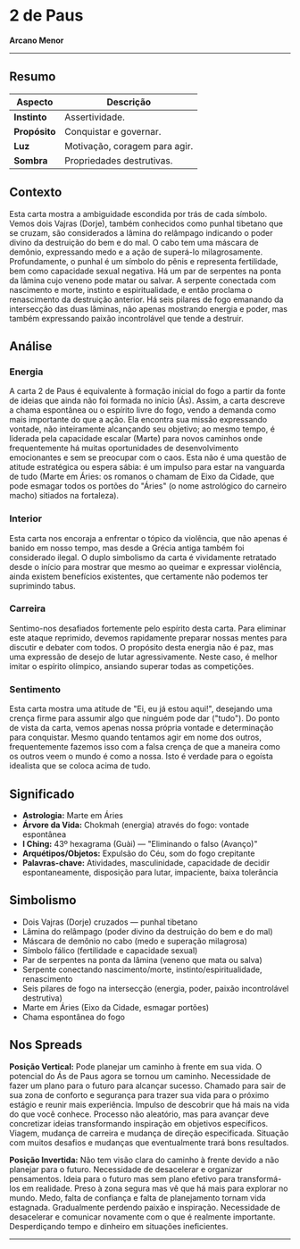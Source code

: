 # 2 de Paus

**Arcano Menor**

---

## Resumo

| Aspecto | Descrição |
|---------|-----------|
| **Instinto** | Assertividade. |
| **Propósito** | Conquistar e governar. |
| **Luz** | Motivação, coragem para agir. |
| **Sombra** | Propriedades destrutivas. |

## Contexto

Esta carta mostra a ambiguidade escondida por trás de cada símbolo. Vemos dois Vajras (Dorje), também conhecidos como punhal tibetano que se cruzam, são considerados a lâmina do relâmpago indicando o poder divino da destruição do bem e do mal. O cabo tem uma máscara de demônio, expressando medo e a ação de superá-lo milagrosamente. Profundamente, o punhal é um símbolo do pênis e representa fertilidade, bem como capacidade sexual negativa. Há um par de serpentes na ponta da lâmina cujo veneno pode matar ou salvar. A serpente conectada com nascimento e morte, instinto e espiritualidade, e então proclama o renascimento da destruição anterior. Há seis pilares de fogo emanando da intersecção das duas lâminas, não apenas mostrando energia e poder, mas também expressando paixão incontrolável que tende a destruir.

## Análise

### Energia

A carta 2 de Paus é equivalente à formação inicial do fogo a partir da fonte de ideias que ainda não foi formada no início (Ás). Assim, a carta descreve a chama espontânea ou o espírito livre do fogo, vendo a demanda como mais importante do que a ação. Ela encontra sua missão expressando vontade, não inteiramente alcançando seu objetivo; ao mesmo tempo, é liderada pela capacidade escalar (Marte) para novos caminhos onde frequentemente há muitas oportunidades de desenvolvimento emocionantes e sem se preocupar com o caos. Esta não é uma questão de atitude estratégica ou espera sábia: é um impulso para estar na vanguarda de tudo (Marte em Áries: os romanos o chamam de Eixo da Cidade, que pode esmagar todos os portões do "Áries" (o nome astrológico do carneiro macho) sitiados na fortaleza).

### Interior

Esta carta nos encoraja a enfrentar o tópico da violência, que não apenas é banido em nosso tempo, mas desde a Grécia antiga também foi considerado ilegal. O duplo simbolismo da carta é vividamente retratado desde o início para mostrar que mesmo ao queimar e expressar violência, ainda existem benefícios existentes, que certamente não podemos ter suprimindo tabus.

### Carreira

Sentimo-nos desafiados fortemente pelo espírito desta carta. Para eliminar este ataque reprimido, devemos rapidamente preparar nossas mentes para discutir e debater com todos. O propósito desta energia não é paz, mas uma expressão de desejo de lutar agressivamente. Neste caso, é melhor imitar o espírito olímpico, ansiando superar todas as competições.

### Sentimento

Esta carta mostra uma atitude de "Ei, eu já estou aqui!", desejando uma crença firme para assumir algo que ninguém pode dar ("tudo"). Do ponto de vista da carta, vemos apenas nossa própria vontade e determinação para conquistar. Mesmo quando tentamos agir em nome dos outros, frequentemente fazemos isso com a falsa crença de que a maneira como os outros veem o mundo é como a nossa. Isto é verdade para o egoísta idealista que se coloca acima de tudo.

## Significado

- **Astrologia:** Marte em Áries
- **Árvore da Vida:** Chokmah (energia) através do fogo: vontade espontânea
- **I Ching:** 43º hexagrama (Guài) — "Eliminando o falso (Avanço)"
- **Arquétipos/Objetos:** Expulsão do Céu, som do fogo crepitante
- **Palavras-chave:** Atividades, masculinidade, capacidade de decidir espontaneamente, disposição para lutar, impaciente, baixa tolerância

## Simbolismo

- Dois Vajras (Dorje) cruzados — punhal tibetano
- Lâmina do relâmpago (poder divino da destruição do bem e do mal)
- Máscara de demônio no cabo (medo e superação milagrosa)
- Símbolo fálico (fertilidade e capacidade sexual)
- Par de serpentes na ponta da lâmina (veneno que mata ou salva)
- Serpente conectando nascimento/morte, instinto/espiritualidade, renascimento
- Seis pilares de fogo na intersecção (energia, poder, paixão incontrolável destrutiva)
- Marte em Áries (Eixo da Cidade, esmagar portões)
- Chama espontânea do fogo

## Nos Spreads

**Posição Vertical:** Pode planejar um caminho à frente em sua vida. O potencial do Ás de Paus agora se tornou um caminho. Necessidade de fazer um plano para o futuro para alcançar sucesso. Chamado para sair de sua zona de conforto e segurança para trazer sua vida para o próximo estágio e reunir mais experiência. Impulso de descobrir que há mais na vida do que você conhece. Processo não aleatório, mas para avançar deve concretizar ideias transformando inspiração em objetivos específicos. Viagem, mudança de carreira e mudança de direção especificada. Situação com muitos desafios e mudanças que eventualmente trará bons resultados.

**Posição Invertida:** Não tem visão clara do caminho à frente devido a não planejar para o futuro. Necessidade de desacelerar e organizar pensamentos. Ideia para o futuro mas sem plano efetivo para transformá-los em realidade. Preso à zona segura mas vê que há mais para explorar no mundo. Medo, falta de confiança e falta de planejamento tornam vida estagnada. Gradualmente perdendo paixão e inspiração. Necessidade de desacelerar e comunicar novamente com o que é realmente importante. Desperdiçando tempo e dinheiro em situações ineficientes.

---